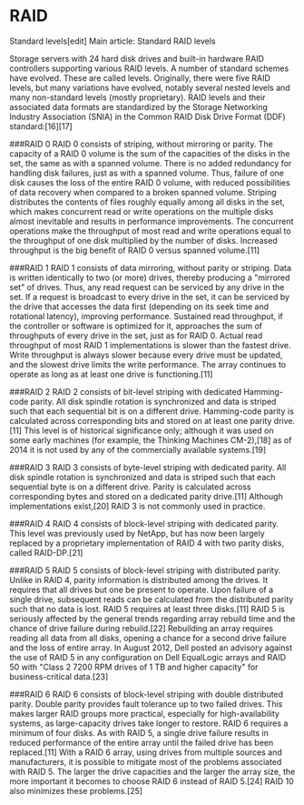 # RAID

Standard levels[edit]
Main article: Standard RAID levels

Storage servers with 24 hard disk drives and built-in hardware RAID controllers supporting various RAID levels.
A number of standard schemes have evolved. These are called levels. Originally, there were five RAID levels, but many variations have evolved, notably several nested levels and many non-standard levels (mostly proprietary). RAID levels and their associated data formats are standardized by the Storage Networking Industry Association (SNIA) in the Common RAID Disk Drive Format (DDF) standard:[16][17]

###RAID 0
RAID 0 consists of striping, without mirroring or parity. The capacity of a RAID 0 volume is the sum of the capacities of the disks in the set, the same as with a spanned volume. There is no added redundancy for handling disk failures, just as with a spanned volume. Thus, failure of one disk causes the loss of the entire RAID 0 volume, with reduced possibilities of data recovery when compared to a broken spanned volume. Striping distributes the contents of files roughly equally among all disks in the set, which makes concurrent read or write operations on the multiple disks almost inevitable and results in performance improvements. The concurrent operations make the throughput of most read and write operations equal to the throughput of one disk multiplied by the number of disks. Increased throughput is the big benefit of RAID 0 versus spanned volume.[11]

###RAID 1
RAID 1 consists of data mirroring, without parity or striping. Data is written identically to two (or more) drives, thereby producing a "mirrored set" of drives. Thus, any read request can be serviced by any drive in the set. If a request is broadcast to every drive in the set, it can be serviced by the drive that accesses the data first (depending on its seek time and rotational latency), improving performance. Sustained read throughput, if the controller or software is optimized for it, approaches the sum of throughputs of every drive in the set, just as for RAID 0. Actual read throughput of most RAID 1 implementations is slower than the fastest drive. Write throughput is always slower because every drive must be updated, and the slowest drive limits the write performance. The array continues to operate as long as at least one drive is functioning.[11]

###RAID 2
RAID 2 consists of bit-level striping with dedicated Hamming-code parity. All disk spindle rotation is synchronized and data is striped such that each sequential bit is on a different drive. Hamming-code parity is calculated across corresponding bits and stored on at least one parity drive.[11] This level is of historical significance only; although it was used on some early machines (for example, the Thinking Machines CM-2),[18] as of 2014 it is not used by any of the commercially available systems.[19]

###RAID 3
RAID 3 consists of byte-level striping with dedicated parity. All disk spindle rotation is synchronized and data is striped such that each sequential byte is on a different drive. Parity is calculated across corresponding bytes and stored on a dedicated parity drive.[11] Although implementations exist,[20] RAID 3 is not commonly used in practice.

###RAID 4
RAID 4 consists of block-level striping with dedicated parity. This level was previously used by NetApp, but has now been largely replaced by a proprietary implementation of RAID 4 with two parity disks, called RAID-DP.[21]

###RAID 5
RAID 5 consists of block-level striping with distributed parity. Unlike in RAID 4, parity information is distributed among the drives. It requires that all drives but one be present to operate. Upon failure of a single drive, subsequent reads can be calculated from the distributed parity such that no data is lost. RAID 5 requires at least three disks.[11] RAID 5 is seriously affected by the general trends regarding array rebuild time and the chance of drive failure during rebuild.[22] Rebuilding an array requires reading all data from all disks, opening a chance for a second drive failure and the loss of entire array. In August 2012, Dell posted an advisory against the use of RAID 5 in any configuration on Dell EqualLogic arrays and RAID 50 with "Class 2 7200 RPM drives of 1 TB and higher capacity" for business-critical data.[23]

###RAID 6
RAID 6 consists of block-level striping with double distributed parity. Double parity provides fault tolerance up to two failed drives. This makes larger RAID groups more practical, especially for high-availability systems, as large-capacity drives take longer to restore. RAID 6 requires a minimum of four disks. As with RAID 5, a single drive failure results in reduced performance of the entire array until the failed drive has been replaced.[11] With a RAID 6 array, using drives from multiple sources and manufacturers, it is possible to mitigate most of the problems associated with RAID 5. The larger the drive capacities and the larger the array size, the more important it becomes to choose RAID 6 instead of RAID 5.[24] RAID 10 also minimizes these problems.[25]